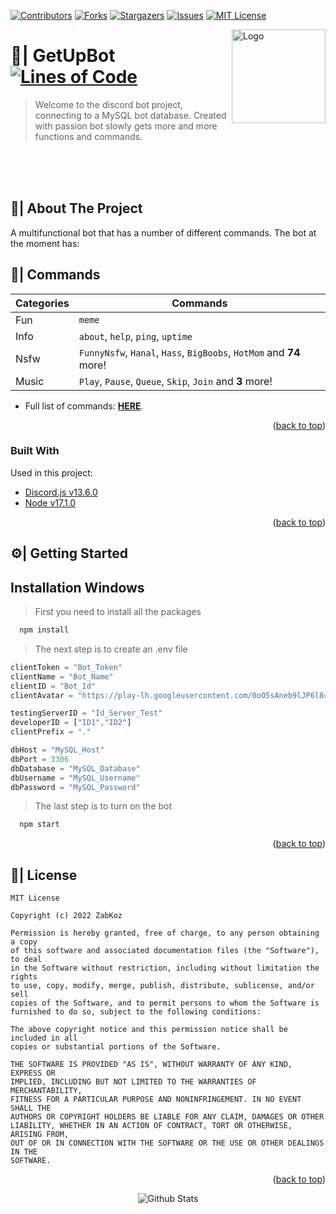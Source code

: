 <div id="top"></div>

[![Contributors][contributors-shield]][contributors-url]
[![Forks][forks-shield]][forks-url]
[![Stargazers][stars-shield]][stars-url]
[![Issues][issues-shield]][issues-url]
[![MIT License][license-shield]][license-url]

<a href="https://github.com/ZabKoz/GetUpBot">
  <img src="assets/images/logo/logo.gif" align="right" alt="Logo" width="150" height="150">
</a>

# 🤖| GetUpBot [![Lines of Code](https://sonarcloud.io/api/project_badges/measure?project=ZabKoz_GetUpBot&metric=ncloc)](https://sonarcloud.io/dashboard?id=ZabKoz_GetUpBot)

> Welcome to the discord bot project, connecting to a MySQL bot database. Created with passion bot slowly gets more and more functions and commands.

<br><br><br>

<!-- ABOUT THE PROJECT -->
## 📑| About The Project

A multifunctional bot that has a number of different commands. The bot at the moment has:

## 💬| Commands
|	Categories	| Commands
|---------------|-----------------|
| Fun	|	`meme`	|
| Info	|	`about`, `help`, `ping`, `uptime`	|
| Nsfw	|	`FunnyNsfw`, `Hanal`, `Hass`, `BigBoobs`, `HotMom` and **74** more!	|
| Music	|	`Play`, `Pause`, `Queue`, `Skip`, `Join` and **3** more!	|
* Full list of commands: [**HERE**](https://github.com/ZabKoz/GetUpBot/blob/master/COMMANDS.md).

<p align="right">(<a href="#top">back to top</a>)</p>



### Built With

Used in this project:

* [Discord.js v13.6.0](https://discord.js.org/)
* [Node v17.1.0](https://nodejs.org/en/)


<p align="right">(<a href="#top">back to top</a>)</p>

<!-- Getting Started THE PROJECT -->
## ⚙| Getting Started
## Installation Windows

> First you need to install all the packages

```bash
  npm install
```
> The next step is to create an .env file

```js
clientToken = "Bot_Token"
clientName = "Bot_Name"
clientID = "Bot_Id"
clientAvatar = "https://play-lh.googleusercontent.com/0oO5sAneb9lJP6l8c6DH4aj6f85qNpplQVHmPmbbBxAukDnlO7DarDW0b-kEIHa8SQ"

testingServerID = "Id_Server_Test"
developerID = ["ID1","ID2"]
clientPrefix = "."

dbHost = "MySQL_Host"
dbPort = 3306
dbDatabase = "MySQL_Database"
dbUsername = "MySQL_Username"
dbPassword = "MySQL_Password"
```

> The last step is to turn on the bot

```bash
  npm start
```
<p align="right">(<a href="#top">back to top</a>)</p>

<!-- LICENSE -->

## 📄| License

```
MIT License

Copyright (c) 2022 ZabKoz

Permission is hereby granted, free of charge, to any person obtaining a copy
of this software and associated documentation files (the "Software"), to deal
in the Software without restriction, including without limitation the rights
to use, copy, modify, merge, publish, distribute, sublicense, and/or sell
copies of the Software, and to permit persons to whom the Software is
furnished to do so, subject to the following conditions:

The above copyright notice and this permission notice shall be included in all
copies or substantial portions of the Software.

THE SOFTWARE IS PROVIDED "AS IS", WITHOUT WARRANTY OF ANY KIND, EXPRESS OR
IMPLIED, INCLUDING BUT NOT LIMITED TO THE WARRANTIES OF MERCHANTABILITY,
FITNESS FOR A PARTICULAR PURPOSE AND NONINFRINGEMENT. IN NO EVENT SHALL THE
AUTHORS OR COPYRIGHT HOLDERS BE LIABLE FOR ANY CLAIM, DAMAGES OR OTHER
LIABILITY, WHETHER IN AN ACTION OF CONTRACT, TORT OR OTHERWISE, ARISING FROM,
OUT OF OR IN CONNECTION WITH THE SOFTWARE OR THE USE OR OTHER DEALINGS IN THE
SOFTWARE.
```

<p align="right">(<a href="#top">back to top</a>)</p>

<p align="center">
<img src="https://raw.githubusercontent.com/bornmay/bornmay/Update/svg/Bottom.svg" alt="Github Stats"></p>

[contributors-shield]: https://img.shields.io/github/contributors/ZabKoz/GetUpBot.svg?style=for-the-badge
[contributors-url]: https://github.com/ZabKoz/GetUpBot/graphs/contributors
[forks-shield]: https://img.shields.io/github/forks/ZabKoz/GetUpBot.svg?style=for-the-badge
[forks-url]: https://github.com/ZabKoz/GetUpBot/network/members
[stars-shield]: https://img.shields.io/github/stars/ZabKoz/GetUpBot.svg?style=for-the-badge
[stars-url]: https://github.com/ZabKoz/GetUpBot/stargazers
[issues-shield]: https://img.shields.io/github/issues/ZabKoz/GetUpBot.svg?style=for-the-badge
[issues-url]: https://github.com/ZabKoz/GetUpBot/issues
[license-shield]: https://img.shields.io/github/license/ZabKoz/GetUpBot.svg?style=for-the-badge
[license-url]: https://github.com/ZabKoz/GetUpBot/blob/master/LICENSE.txt
